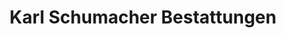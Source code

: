 ---
title: "Karl Schumacher Bestattungen"
url: /gelsenkirchen/karl-schumacher-bestattungen/
shop: Bestattungen
---